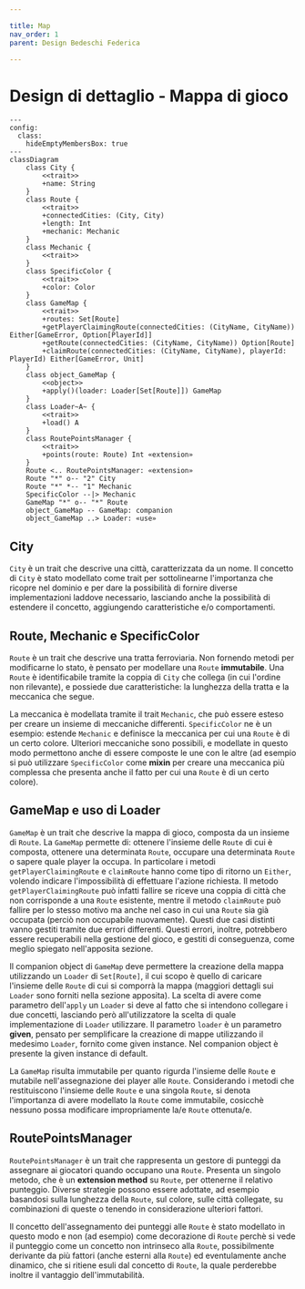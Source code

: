 ```yaml
---

title: Map
nav_order: 1
parent: Design Bedeschi Federica

---
```


# Design di dettaglio - Mappa di gioco

```mermaid
---
config:
  class:
    hideEmptyMembersBox: true
---
classDiagram
    class City {
        <<trait>>
        +name: String
    }
    class Route {
        <<trait>>
        +connectedCities: (City, City)
        +length: Int
        +mechanic: Mechanic
    }
    class Mechanic {
        <<trait>>
    }
    class SpecificColor {
        <<trait>>
        +color: Color
    }
    class GameMap {
        <<trait>>
        +routes: Set[Route]
        +getPlayerClaimingRoute(connectedCities: (CityName, CityName)) Either[GameError, Option[PlayerId]]
        +getRoute(connectedCities: (CityName, CityName)) Option[Route]
        +claimRoute(connectedCities: (CityName, CityName), playerId: PlayerId) Either[GameError, Unit]
    }
    class object_GameMap {
        <<object>>
        +apply()(loader: Loader[Set[Route]]) GameMap
    }
    class Loader~A~ {
        <<trait>>
        +load() A
    }
    class RoutePointsManager {
        <<trait>>
        +points(route: Route) Int «extension»
    }
    Route <.. RoutePointsManager: «extension»
    Route "*" o-- "2" City
    Route "*" *-- "1" Mechanic
    SpecificColor --|> Mechanic
    GameMap "*" o-- "*" Route
    object_GameMap -- GameMap: companion
    object_GameMap ..> Loader: «use»
```

## City

`City` è un trait che descrive una città, caratterizzata da un nome. Il concetto di `City` è stato modellato come trait
per sottolinearne l'importanza che ricopre nel dominio e per dare la possibilità di fornire diverse implementazioni
laddove necessario, lasciando anche la possibilità di estendere il concetto, aggiungendo caratteristiche e/o
comportamenti.

## Route, Mechanic e SpecificColor

`Route` è un trait che descrive una tratta ferroviaria. Non fornendo metodi per modificarne lo stato, è pensato per
modellare una `Route` **immutabile**. Una `Route` è identificabile tramite la coppia di `City` che collega (in cui
l'ordine non rilevante), e possiede due caratteristiche: la lunghezza della tratta e la meccanica che segue.

La meccanica è modellata tramite il trait `Mechanic`, che può essere esteso per creare un insieme di meccaniche
differenti. `SpecificColor` ne è un esempio: estende `Mechanic` e definisce la meccanica per cui una `Route` è di un
certo colore. Ulteriori meccaniche sono possibili, e modellate in questo modo permettono anche di essere composte le une
con le altre (ad esempio si può utilizzare `SpecificColor` come **mixin** per creare una meccanica più complessa che
presenta anche il fatto per cui una `Route` è di un certo colore).

## GameMap e uso di Loader

`GameMap` è un trait che descrive la mappa di gioco, composta da un insieme di `Route`. La `GameMap` permette di:
ottenere l'insieme delle `Route` di cui è composta, ottenere una determinata `Route`, occupare una determinata `Route` o
sapere quale player la occupa. In particolare i metodi `getPlayerClaimingRoute` e `claimRoute` hanno come tipo di
ritorno un `Either`, volendo indicare l'impossibilità di effettuare l'azione richiesta. Il metodo
`getPlayerClaimingRoute` può infatti fallire se riceve una coppia di città che non corrisponde a una `Route` esistente,
mentre il metodo `claimRoute` può fallire per lo stesso motivo ma anche nel caso in cui una `Route` sia già occupata
(perciò non occupabile nuovamente). Questi due casi distinti vanno gestiti tramite due errori differenti. Questi errori,
inoltre, potrebbero essere recuperabili nella gestione del gioco, e gestiti di conseguenza, come meglio spiegato
nell'apposita sezione.

Il companion object di `GameMap` deve permettere la creazione della mappa utilizzando un `Loader` di `Set[Route]`, il
cui scopo è quello di caricare l'insieme delle `Route` di cui si comporrà la mappa (maggiori dettagli sui `Loader` sono
forniti nella sezione apposita). La scelta di avere come parametro dell'`apply` un `Loader` si deve al fatto che si
intendono collegare i due concetti, lasciando però all'utilizzatore la scelta di quale implementazione di `Loader`
utilizzare. Il parametro `loader` è un parametro **given**, pensato per semplificare la creazione di mappe
utilizzando il medesimo `Loader`, fornito come given instance. Nel companion object è presente la given instance di
default.

La `GameMap` risulta immutabile per quanto rigurda l'insieme delle `Route` e mutabile nell'assegnazione dei player alle
`Route`. Considerando i metodi che restituiscono l'insieme delle `Route` e una singola `Route`, si denota l'importanza
di avere modellato la `Route` come immutabile, cosicchè nessuno possa modificare impropriamente la/e `Route` ottenuta/e.

## RoutePointsManager

`RoutePointsManager` è un trait che rappresenta un gestore di punteggi da assegnare ai giocatori quando occupano una
`Route`. Presenta un singolo metodo, che è un **extension method** su `Route`, per ottenerne il relativo punteggio.
Diverse strategie possono essere adottate, ad esempio basandosi sulla lunghezza della `Route`, sul colore, sulle città
collegate, su combinazioni di queste o tenendo in considerazione ulteriori fattori.

Il concetto dell'assegnamento dei punteggi alle `Route` è stato modellato in questo modo e non (ad esempio) come
decorazione di `Route` perchè si vede il punteggio come un concetto non intrinseco alla `Route`, possibilmente
derivante da più fattori (anche esterni alla `Route`) ed eventulamente anche dinamico, che si ritiene esuli dal concetto
di `Route`, la quale perderebbe inoltre il vantaggio dell'immutabilità.